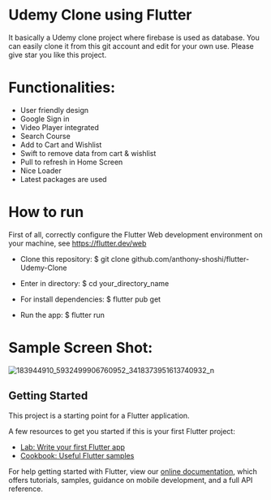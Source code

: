 # Udemy Clone using Flutter

It basically a Udemy clone project where firebase is used as database. You can easily clone it from this git account and edit for your own use. Please give star you like this project.

# Functionalities:

- User friendly design
- Google Sign in
- Video Player integrated
- Search Course
- Add to Cart and Wishlist
- Swift to remove data from cart & wishlist
- Pull to refresh in Home Screen
- Nice Loader
- Latest packages are used

# How to run

First of all, correctly configure the Flutter Web development environment on your machine, see https://flutter.dev/web

- Clone this repository:
$ git clone github.com/anthony-shoshi/flutter-Udemy-Clone

- Enter in directory:
$ cd your_directory_name

- For install dependencies:
$ flutter pub get

- Run the app: 
$ flutter run

# Sample Screen Shot:

![183944910_5932499906760952_3418373951613740932_n](https://user-images.githubusercontent.com/41549963/118549220-f9d14000-b77c-11eb-98da-55e94909d58b.jpg)

## Getting Started

This project is a starting point for a Flutter application.

A few resources to get you started if this is your first Flutter project:

- [Lab: Write your first Flutter app](https://flutter.dev/docs/get-started/codelab)
- [Cookbook: Useful Flutter samples](https://flutter.dev/docs/cookbook)

For help getting started with Flutter, view our
[online documentation](https://flutter.dev/docs), which offers tutorials,
samples, guidance on mobile development, and a full API reference.
